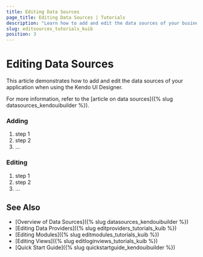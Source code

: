```yaml
---
title: Editing Data Sources
page_title: Editing Data Sources | Tutorials
description: "Learn how to add and edit the data sources of your business application when using the Kendo UI Designer."
slug: editsources_tutorials_kuib
position: 3
---
```


# Editing Data Sources

This article demonstrates how to add and edit the data sources of your application when using the Kendo UI Designer.

For more information, refer to the [article on data sources]({% slug datasources_kendouibuilder %}).

### Adding

1. step 1
2. step 2
3. ...

### Editing

1. step 1
2. step 2
3. ...

## See Also

* [Overview of Data Sources]({% slug datasources_kendouibuilder %})
* [Editing Data Providers]({% slug editproviders_tutorials_kuib %})
* [Editing Modules]({% slug editmodules_tutorials_kuib %})
* [Editing Views]({% slug editloginviews_tutorials_kuib %})
* [Quick Start Guide]({% slug quickstartguide_kendouibuilder %})
